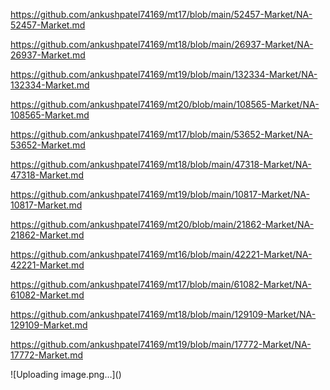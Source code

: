 <p><a href="https://github.com/ankushpatel74169/mt17/blob/main/52457-Market/NA-52457-Market.md">https://github.com/ankushpatel74169/mt17/blob/main/52457-Market/NA-52457-Market.md</a></p><p><a href="https://github.com/ankushpatel74169/mt18/blob/main/26937-Market/NA-26937-Market.md">https://github.com/ankushpatel74169/mt18/blob/main/26937-Market/NA-26937-Market.md</a></p><p><a href="https://github.com/ankushpatel74169/mt19/blob/main/132334-Market/NA-132334-Market.md">https://github.com/ankushpatel74169/mt19/blob/main/132334-Market/NA-132334-Market.md</a></p><p><a href="https://github.com/ankushpatel74169/mt20/blob/main/108565-Market/NA-108565-Market.md">https://github.com/ankushpatel74169/mt20/blob/main/108565-Market/NA-108565-Market.md</a></p><p><a href="https://github.com/ankushpatel74169/mt17/blob/main/53652-Market/NA-53652-Market.md">https://github.com/ankushpatel74169/mt17/blob/main/53652-Market/NA-53652-Market.md</a></p><p><a href="https://github.com/ankushpatel74169/mt18/blob/main/47318-Market/NA-47318-Market.md">https://github.com/ankushpatel74169/mt18/blob/main/47318-Market/NA-47318-Market.md</a></p><p><a href="https://github.com/ankushpatel74169/mt19/blob/main/10817-Market/NA-10817-Market.md">https://github.com/ankushpatel74169/mt19/blob/main/10817-Market/NA-10817-Market.md</a></p><p><a href="https://github.com/ankushpatel74169/mt20/blob/main/21862-Market/NA-21862-Market.md">https://github.com/ankushpatel74169/mt20/blob/main/21862-Market/NA-21862-Market.md</a></p><p><a href="https://github.com/ankushpatel74169/mt16/blob/main/42221-Market/NA-42221-Market.md">https://github.com/ankushpatel74169/mt16/blob/main/42221-Market/NA-42221-Market.md</a></p><p><a href="https://github.com/ankushpatel74169/mt17/blob/main/61082-Market/NA-61082-Market.md">https://github.com/ankushpatel74169/mt17/blob/main/61082-Market/NA-61082-Market.md</a></p><p><a href="https://github.com/ankushpatel74169/mt18/blob/main/129109-Market/NA-129109-Market.md">https://github.com/ankushpatel74169/mt18/blob/main/129109-Market/NA-129109-Market.md</a></p><p><a href="https://github.com/ankushpatel74169/mt19/blob/main/17772-Market/NA-17772-Market.md">https://github.com/ankushpatel74169/mt19/blob/main/17772-Market/NA-17772-Market.md</a></p>
![Uploading image.png…]()
